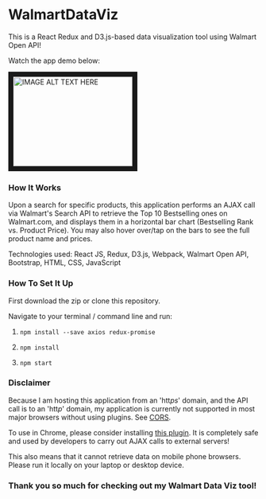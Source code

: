 # WalmartDataViz

This is a React Redux and D3.js-based data visualization tool using Walmart Open API!

Watch the app demo below:

<a href="http://www.youtube.com/watch?feature=player_embedded&v=l_GajmmAwCg
" target="_blank"><img src="http://img.youtube.com/vi/l_GajmmAwCg/0.jpg" 
alt="IMAGE ALT TEXT HERE" width="240" height="180" border="10" /></a>

### How It Works

Upon a search for specific products, this application performs an AJAX call via Walmart's Search API to retrieve the Top 10 Bestselling ones on Walmart.com, and displays them in a horizontal bar chart (Bestselling Rank vs. Product Price). You may also hover over/tap on the bars to see the full product name and prices.

Technologies used: React JS, Redux, D3.js, Webpack, Walmart Open API, Bootstrap, HTML, CSS, JavaScript

### How To Set It Up

First download the zip or clone this repository.

Navigate to your terminal / command line and run:

1. `npm install --save axios redux-promise`

2. `npm install`

3. `npm start`

### Disclaimer

Because I am hosting this application from an 'htt*ps*' domain, and the API call is to an 'htt*p*' domain, my application is currently not supported in most major browsers without using plugins. See [CORS](https://developer.mozilla.org/en-US/docs/Web/HTTP/Access_control_CORS).

To use in Chrome, please consider installing [this plugin](https://chrome.google.com/webstore/detail/allow-control-allow-origi/nlfbmbojpeacfghkpbjhddihlkkiljbi/related?hl=en-US). It is completely safe and used by developers to carry out AJAX calls to external servers!

This also means that it cannot retrieve data on mobile phone browsers. Please run it locally on your laptop or desktop device.

### Thank you so much for checking out my Walmart Data Viz tool!

